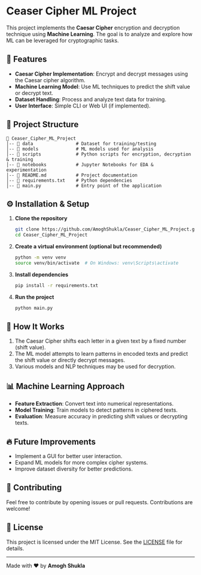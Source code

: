 # Ceaser Cipher ML Project

This project implements the **Caesar Cipher** encryption and decryption technique using **Machine Learning**. The goal is to analyze and explore how ML can be leveraged for cryptographic tasks.

## 🚀 Features
- **Caesar Cipher Implementation**: Encrypt and decrypt messages using the Caesar cipher algorithm.
- **Machine Learning Model**: Use ML techniques to predict the shift value or decrypt text.
- **Dataset Handling**: Process and analyze text data for training.
- **User Interface**: Simple CLI or Web UI (if implemented).

## 📁 Project Structure
```
📂 Ceaser_Cipher_ML_Project
│-- 📂 data                # Dataset for training/testing
│-- 📂 models              # ML models used for analysis
│-- 📂 scripts             # Python scripts for encryption, decryption & training
│-- 📂 notebooks           # Jupyter Notebooks for EDA & experimentation
│-- 📜 README.md           # Project documentation
│-- 📜 requirements.txt    # Python dependencies
│-- 📜 main.py             # Entry point of the application
```

## ⚙️ Installation & Setup
1. **Clone the repository**
   ```bash
   git clone https://github.com/AmoghShukla/Ceaser_Cipher_ML_Project.git
   cd Ceaser_Cipher_ML_Project
   ```

2. **Create a virtual environment (optional but recommended)**
   ```bash
   python -m venv venv
   source venv/bin/activate  # On Windows: venv\Scripts\activate
   ```

3. **Install dependencies**
   ```bash
   pip install -r requirements.txt
   ```

4. **Run the project**
   ```bash
   python main.py
   ```

## 🧠 How It Works
1. The Caesar Cipher shifts each letter in a given text by a fixed number (shift value).
2. The ML model attempts to learn patterns in encoded texts and predict the shift value or directly decrypt messages.
3. Various models and NLP techniques may be used for decryption.

## 📊 Machine Learning Approach
- **Feature Extraction**: Convert text into numerical representations.
- **Model Training**: Train models to detect patterns in ciphered texts.
- **Evaluation**: Measure accuracy in predicting shift values or decrypting texts.

## 🔥 Future Improvements
- Implement a GUI for better user interaction.
- Expand ML models for more complex cipher systems.
- Improve dataset diversity for better predictions.

## 🤝 Contributing
Feel free to contribute by opening issues or pull requests. Contributions are welcome!

## 📜 License
This project is licensed under the MIT License. See the [LICENSE](LICENSE) file for details.

---
Made with ❤️ by **Amogh Shukla**

